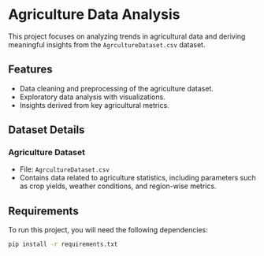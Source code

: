# Agriculture Data Analysis

This project focuses on analyzing trends in agricultural data and deriving meaningful insights from the `AgrcultureDataset.csv` dataset.

## Features
- Data cleaning and preprocessing of the agriculture dataset.
- Exploratory data analysis with visualizations.
- Insights derived from key agricultural metrics.

## Dataset Details
### Agriculture Dataset
- File: `AgrcultureDataset.csv`
- Contains data related to agriculture statistics, including parameters such as crop yields, weather conditions, and region-wise metrics.

## Requirements
To run this project, you will need the following dependencies:

```bash
pip install -r requirements.txt
